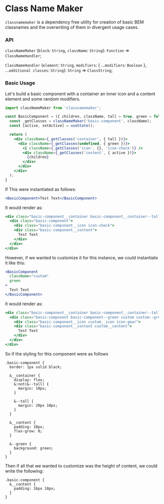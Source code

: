 # Class Name Maker
`classnamemaker` is a dependency free utility for creation of basic BEM classnames and the overwriting of them in divergent usage cases.

### API

`classNameMaker` (`block`: `String`, `className`: `String`): `Function` => `ClassNameHandler`;

`ClassNameHandler` (`element`: `String`, `modifiers`: { ...`modifiers`: `Boolean` }, ...`additional classes`: `String`): `String` => `ClassString`;

### Basic Usage

Let's build a basic component with a container an inner icon and a content element and some random modifiers.

```jsx
import classNameMaker from 'classnamemaker';

const BasicComponent = ({ children, className, tall = true, green = false }) => {
  const _getClasses = classNameMaker('basic-component', className);
  const [active, setActive] = useState();

  return (
    <div className={_getClasses('container', { tall })}>
      <div className={_getClasses(undefined, { green })}>
        <i className={_getClasses('icon', {}, 'icon-check')} />
        <div className={_getClasses('content', { active })}>
          {children}
        </div>
      </div>
    </div>
  );
}
```

If This were instantiated as follows:
```jsx
<BasicComponent>Test Text</BasicComponent>
```

It would render as:
```jsx
<div class="basic-component__container basic-component__container--tall">
  <div class="basic-component">
    <div class="basic-component__icon icon-check">
    <div class="basic-component__content">
      Test Text
    </div>
  </div>
</div>
```

However, if we wanted to customize it for this instance, we could instantiate it like this:
```jsx
<BasicComponent
  className="custom"
  green
>
  Test Text
</BasicComponent>
```

It would render as:
```jsx
<div class="basic-component__container basic-component__container--tall custom__container custom__container--tall">
  <div class="basic-component basic-component--green custom custom--green">
    <div class="basic-component__icon custom__icon icon-gear">
    <div class="basic-component__content custom__content">
      Test Text
    </div>
  </div>
</div>
```

So if the styling for this component were as follows
```less
.basic-component {
  border: 1px solid black;

  &__container {
    display: flex;
    &:not(&--tall) {
      margin: 10px;
    }

    &--tall {
      margin: 20px 10px;
    }
  }

  &__content {
    padding: 10px;
    flex-grow: 0;
  }

  &--green {
    background: green;
  }
}
```

Then if all that we wanted to customize was the height of content, we could write the following:
```less
.basic-component {
  &__content {
    padding: 16px 10px;
  }
}
```
